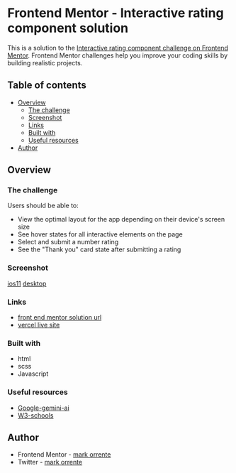 # Frontend Mentor - Interactive rating component solution

This is a solution to the [Interactive rating component challenge on Frontend Mentor](https://www.frontendmentor.io/challenges/interactive-rating-component-koxpeBUmI). Frontend Mentor challenges help you improve your coding skills by building realistic projects. 

## Table of contents

- [Overview](#overview)
  - [The challenge](#the-challenge)
  - [Screenshot](#screenshot)
  - [Links](#links)
  - [Built with](#built-with)
  - [Useful resources](#useful-resources)
- [Author](#author)

## Overview

### The challenge

Users should be able to:

- View the optimal layout for the app depending on their device's screen size
- See hover states for all interactive elements on the page
- Select and submit a number rating
- See the "Thank you" card state after submitting a rating

### Screenshot
[ios11](/public/rating-component-ios11.png)
[desktop](/public/rating-component-desktop.png)

### Links

- [front end mentor solution url](https://www.frontendmentor.io/solutions/javascript-02f7OL03xt)
- [vercel live site](https://rating-component-fm-alpha.vercel.app/)

### Built with

- html
- scss
- Javascript


### Useful resources

- [Google-gemini-ai](https://gemini.google.com/app)
- [W3-schools](https://www.w3schools.com/)

## Author

- Frontend Mentor - [mark orrente](https://www.frontendmentor.io/profile/markorrente01)
- Twitter - [mark orrente](https://www.twitter.com/markorrente01)